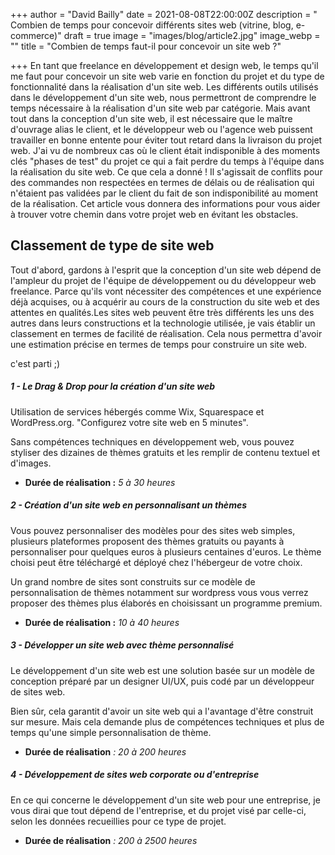 +++
author = "David Bailly"
date = 2021-08-08T22:00:00Z
description = " Combien de temps pour concevoir différents sites web (vitrine, blog, e-commerce)"
draft = true
image = "images/blog/article2.jpg"
image_webp = ""
title = "Combien de temps faut-il pour concevoir un site web ?"

+++
En tant que freelance en développement et design web, le temps qu'il me faut pour concevoir un site web varie en fonction du projet et du type de fonctionnalité dans la réalisation d'un site web. Les différents outils utilisés dans le développement d'un site web, nous permettront de comprendre le temps nécessaire à la réalisation d'un site web par catégorie. Mais avant tout dans la conception d'un site web, il est nécessaire que le maître d'ouvrage alias le client, et le développeur web ou l'agence web puissent travailler en bonne entente pour éviter tout retard dans la livraison du projet web. J'ai vu de nombreux cas où le client était indisponible à des moments clés "phases de test" du projet ce qui a fait perdre du temps à l'équipe dans la réalisation du site web. Ce que cela a donné ! Il s'agissait de conflits pour des commandes non respectées en termes de délais ou de réalisation qui n'étaient pas validées par le client du fait de son indisponibilité au moment de la réalisation. Cet article vous donnera des informations pour vous aider à trouver votre chemin dans votre projet web en évitant les obstacles.

## Classement de type de site web 

  
Tout d'abord, gardons à l'esprit que la conception d'un site web dépend de l'ampleur du projet de l'équipe de développement ou du développeur web freelance. Parce qu'ils vont nécessiter des compétences et une expérience déjà acquises, ou à acquérir au cours de la construction du site web et des attentes en qualités.Les sites web peuvent être très différents les uns des autres dans leurs constructions et la technologie utilisée, je vais établir un classement en termes de facilité de réalisation. Cela nous permettra d'avoir une estimation précise en termes de temps pour construire un site web.

c'est parti ;) 

##### 1 - Le Drag & Drop pour la création d'un site web 

Utilisation de services hébergés comme Wix, Squarespace et WordPress.org. "Configurez votre site web en 5 minutes".

Sans compétences techniques en développement web, vous pouvez styliser des dizaines de thèmes gratuits et les remplir de contenu textuel et d'images.

* **Durée de réalisation :** _5 à 30 heures_

##### 2 - Création d'un site web en personnalisant un thèmes

Vous pouvez personnaliser des modèles pour des sites web simples, plusieurs plateformes proposent des thèmes gratuits ou payants à personnaliser pour quelques euros à plusieurs centaines d'euros. Le thème choisi peut être téléchargé et déployé chez l'hébergeur de votre choix.

Un grand nombre de sites sont construits sur ce modèle de personnalisation de thèmes notamment sur wordpress vous vous verrez proposer des thèmes plus élaborés en choisissant un programme premium. 

* **Durée de réalisation :** _10 à 40 heures_

##### 3 - Développer un site web avec thème personnalisé 

Le développement d'un site web est une solution basée sur un modèle de conception préparé par un designer UI/UX, puis codé par un développeur de sites web.

Bien sûr, cela garantit d'avoir un site web qui a l'avantage d'être construit sur mesure. Mais cela demande plus de compétences techniques et plus de temps qu'une simple personnalisation de thème.

* **Durée de réalisation** _: 20 à 200 heures_

##### **4 - Développement de sites web corporate ou d'entreprise** 

En ce qui concerne le développement d'un site web pour une entreprise, je vous dirai que tout dépend de l'entreprise, et du projet visé par celle-ci, selon les données recueillies pour ce type de projet.

* **Durée de réalisation** _: 200 à 2500 heures_